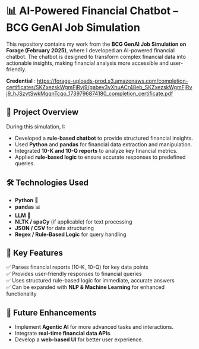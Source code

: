# 📊 AI-Powered Financial Chatbot – BCG GenAI Job Simulation  

This repository contains my work from the **BCG GenAI Job Simulation on Forage (February 2025)**, where I developed an AI-powered financial chatbot. The chatbot is designed to transform complex financial data into actionable insights, making financial analysis more accessible and user-friendly.  

**Credential** : https://forage-uploads-prod.s3.amazonaws.com/completion-certificates/SKZxezskWgmFjRvj9/gabev3vXhuACr48eb_SKZxezskWgmFjRvj9_hJSzvtSwkMqqnTcqo_1739796874180_completion_certificate.pdf

## 🚀 Project Overview  
During this simulation, I:  
- Developed a **rule-based chatbot** to provide structured financial insights.  
- Used **Python** and **pandas** for financial data extraction and manipulation.  
- Integrated **10-K and 10-Q reports** to analyze key financial metrics.  
- Applied **rule-based logic** to ensure accurate responses to predefined queries.  

## 🛠️ Technologies Used  
- **Python** 🐍  
- **pandas** 📊
- **LLM** 🤖
- **NLTK / spaCy** (if applicable) for text processing  
- **JSON / CSV** for data structuring  
- **Regex / Rule-Based Logic** for query handling  

## 📂 Key Features  
✅ Parses financial reports (10-K, 10-Q) for key data points  
✅ Provides user-friendly responses to financial queries  
✅ Uses structured rule-based logic for immediate, accurate answers  
✅ Can be expanded with **NLP & Machine Learning** for enhanced functionality  


## 📌 Future Enhancements  
- Implement **Agentic AI** for more advanced tasks and interactions.  
- Integrate **real-time financial data APIs**.  
- Develop a **web-based UI** for better user experience.  

